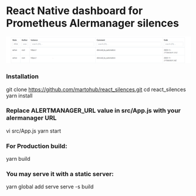 # React Native dashboard for Prometheus Alermanager silences


![Preview](https://github.com/martohub/react_silences/blob/master/silences.png?raw=true)

### Installation
git clone https://github.com/martohub/react_silences.git
cd react_silences
yarn install
### Replace ALERTMANAGER_URL value in src/App.js with your alermanager URL
vi src/App.js
yarn start

### For Production build:
yarn build

### You may serve it with a static server:
  yarn global add serve
  serve -s build
